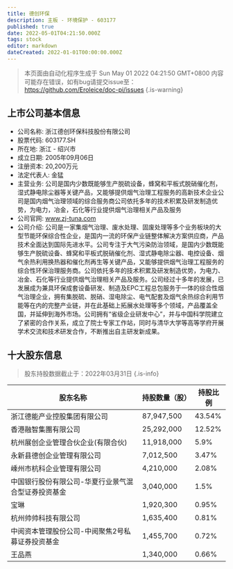 ```yaml
---
title: 德创环保
description: 主板 - 环境保护 - 603177
published: true
date: 2022-05-01T04:21:50.000Z
tags: stock
editor: markdown
dateCreated: 2022-01-01T00:00:00.000Z
---
```


> 本页面由自动化程序生成于 Sun May 01 2022 04:21:50 GMT+0800
> 内容可能存在错误，如有bug请提交issue至：https://github.com/Eroleice/doc-pi/issues
{.is-warning}

## 上市公司基本信息
- 公司名称: 浙江德创环保科技股份有限公司
- 股票代码: 603177.SH
- 所在地: 浙江 - 绍兴市
- 成立日期: 2005年09月06日
- 注册资本: 20,200万元
- 法定代表人: 金猛
- 主营业务: 公司是国内少数既能够生产脱硫设备，蜂窝和平板式脱硝催化剂，湿式静电除尘器等关键产品，又能够提供烟气治理工程服务的高新技术企业公司是国内烟气治理领域的综合服务商公司依托多年的技术积累及研发制造优势，为电力，冶金，石化等行业提供烟气治理相关产品及服务
- 公司官网: www.zj-tuna.com
- 公司介绍: 公司是一家集烟气治理、废水处理、固废处理等多个业务板块的大型节能环保综合性企业，是国内一流的环保产业链整体解决方案供应商，产品技术全面达到国际先进水平。公司专注于大气污染防治领域，是国内少数既能够生产脱硫设备、蜂窝和平板式脱硝催化剂、湿式静电除尘器、电控设备、烟气余热利用换热器和催化剂再生等关键产品，又能够提供烟气治理工程服务的综合性环保治理服务商。公司依托多年的技术积累及研发制造优势，为电力、冶金、石化等行业提供烟气治理相关产品及服务。公司经过十多年的发展，已发展成为兼具环保成套设备研发、制造及EPC工程总包服务于一体的综合性烟气治理企业，拥有集脱硫、脱硝、湿电除尘、电气配套及烟气余热综合利用节能等在内的完整产业链，并在此基础上拓展水处理等多个领域，产品覆盖全国，并延伸到海外市场。公司拥有“省级企业研发中心”，并与中国科学院建立了紧密的合作关系，成立了院士专家工作站，同时与清华大学等高等学府开展学术交流和技术研发合作，不断推出自主研发新成果。


## 十大股东信息
> 股东持股数据截止于：2022年03月31日
{.is-info}

| 股东名称 | 持股数量（股） | 持股比例 |
| --- | --- | --- |
| 浙江德能产业控股集团有限公司 | 87,947,500 | 43.54% |
| 香港融智集團有限公司 | 25,292,000 | 12.52% |
| 杭州展创企业管理合伙企业(有限合伙) | 11,918,000 | 5.9% |
| 永新县德创企业管理有限公司 | 7,012,500 | 3.47% |
| 嵊州市杭科企业管理有限公司 | 4,210,000 | 2.08% |
| 中国银行股份有限公司-华夏行业景气混合型证券投资基金 | 3,040,000 | 1.5% |
| 宝琳 | 1,920,300 | 0.95% |
| 杭州帅帅科技有限公司 | 1,635,400 | 0.81% |
| 中阅资本管理股份公司-中阅聚焦2号私募证券投资基金 | 1,455,700 | 0.72% |
| 王品燕 | 1,340,000 | 0.66% |





